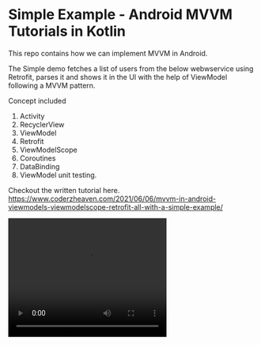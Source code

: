 # Simple Example - Android MVVM Tutorials in Kotlin

This repo contains how we can implement MVVM in Android.

The Simple demo fetches a list of users from the below webwservice using Retrofit, parses it and shows it in the UI with the help of ViewModel following a MVVM pattern.

Concept included

1. Activity
2. RecyclerView
3. ViewModel
4. Retrofit
5. ViewModelScope
6. Coroutines
7. DataBinding
8. ViewModel unit testing.

Checkout the written tutorial here.
https://www.coderzheaven.com/2021/06/06/mvvm-in-android-viewmodels-viewmodelscope-retrofit-all-with-a-simple-example/

<video width="320" height="240" controls>
  <source src="https://github.com/MrVipinVijayan/AndroidTutorialsMVVM/blob/main/screenshots/mvvm.webm?raw=true" type="video/webm">
Your browser does not support the video tag.
</video>
